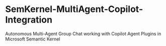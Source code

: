 # SemKernel-MultiAgent-Copilot-Integration
Autonomous Multi-Agent Group Chat working with Copilot Agent Plugins in Microsoft Semantic Kernel
